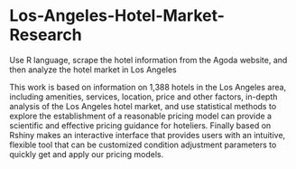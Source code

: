 # Los-Angeles-Hotel-Market-Research
Use R language, scrape the hotel information from the Agoda website, and then analyze the hotel market in Los Angeles

This work is based on information on 1,388 hotels in the Los Angeles area, including amenities, services, location, price and other factors, in-depth analysis of the Los Angeles hotel market, and use statistical methods to explore the establishment of a reasonable pricing model can provide a scientific and effective pricing guidance for hoteliers. Finally based on Rshiny makes an interactive interface that provides users with an intuitive, flexible tool that can be customized condition adjustment parameters to quickly get and apply our pricing models.
